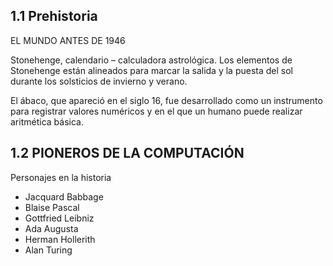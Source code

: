 ## 1.1 Prehistoria
EL MUNDO ANTES DE 1946

Stonehenge, calendario – calculadora astrológica. Los elementos de Stonehenge están alineados para marcar la salida y la puesta del sol durante los solsticios de invierno y verano.

El ábaco, que apareció en el siglo 16, fue desarrollado como un instrumento para registrar valores numéricos y en el que un humano puede realizar aritmética básica.

## 1.2 PIONEROS DE LA COMPUTACIÓN

Personajes en la historia
+ Jacquard Babbage
+ Blaise Pascal
+ Gottfried Leibniz
+ Ada Augusta
+ Herman Hollerith
+ Alan Turing
